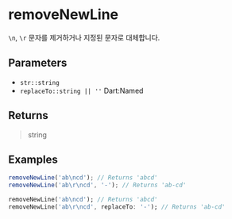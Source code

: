 # removeNewLine <Badge type="tip" text="JavaScript" /><Badge type="info" text="Dart" />

`\n`, `\r` 문자를 제거하거나 지정된 문자로 대체합니다.

## Parameters

- `str::string`
- `replaceTo::string || ''` <span class="named">Dart:Named</span>

## Returns

> string

## Examples

```javascript
removeNewLine('ab\ncd'); // Returns 'abcd'
removeNewLine('ab\r\ncd', '-'); // Returns 'ab-cd'
```

```dart
removeNewLine('ab\ncd'); // Returns 'abcd'
removeNewLine('ab\r\ncd', replaceTo: '-'); // Returns 'ab-cd'
```
